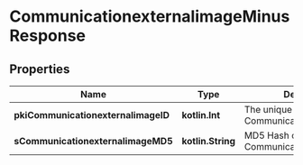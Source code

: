 
# CommunicationexternalimageMinusResponse

## Properties
Name | Type | Description | Notes
------------ | ------------- | ------------- | -------------
**pkiCommunicationexternalimageID** | **kotlin.Int** | The unique ID of the Communicationexternalimage | 
**sCommunicationexternalimageMD5** | **kotlin.String** | MD5 Hash of the Communicationexternalimage. | 



